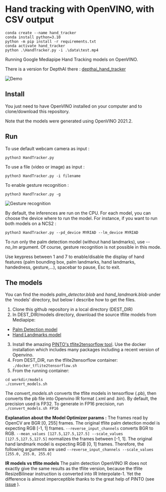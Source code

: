 # Hand tracking with OpenVINO, with CSV output

```
conda create --name hand_tracker
conda install python=3.10
python -m pip install -r requirements.txt
conda activate hand_tracker
python .\HandTracker.py -i .\data\test.mp4
```

Running Google Mediapipe Hand Tracking models on OpenVINO.

There is a version for DepthAI there : [depthai_hand_tracker](https://github.com/geaxgx/depthai_hand_tracker)

![Demo](img/hand_tracker.gif)
## Install

You just need to have OpenVINO installed on your computer and to clone/download this repository.

Note that the models were generated using OpenVINO 2021.2.

## Run

To use default webcam camera as input :

```python3 HandTracker.py```

To use a file (video or image) as input :

```python3 HandTracker.py -i filename```

To enable gesture recognition :

```python3 HandTracker.py -g```

![Gesture recognition](img/gestures.gif)

By default, the inferences are run on the CPU. For each model, you can choose the device where to run the model. For instance, if you want to run both models on a NCS2 :

```python3 HandTracker.py --pd_device MYRIAD --lm_device MYRIAD```

To run only the palm detection model (without hand landmarks), use *--no_lm* argument. Of course, gesture recognition is not possible in this mode.

Use keypress between 1 and 7 to enable/disable the display of hand features (palm bounding box, palm landmarks, hand landmarks, handedness, gesture,...), spacebar to pause, Esc to exit.



## The models 
You can find the models *palm_detector.blob* and *hand_landmark.blob* under the 'models' directory, but below I describe how to get the files.

1) Clone this github repository in a local directory (DEST_DIR)
2) In DEST_DIR/models directory, download the source tflite models from Mediapipe:
* [Palm Detection model](https://github.com/google/mediapipe/blob/master/mediapipe/modules/palm_detection/palm_detection.tflite)
* [Hand Landmarks model](https://github.com/google/mediapipe/blob/master/mediapipe/modules/hand_landmark/hand_landmark.tflite)
3) Install the amazing [PINTO's tflite2tensorflow tool](https://github.com/PINTO0309/tflite2tensorflow). Use the docker installation which includes many packages including a recent version of Openvino.
3) From DEST_DIR, run the tflite2tensorflow container:  ```./docker_tflite2tensorflow.sh```
4) From the running container: 
```
cd workdir/models
./convert_models.sh
```
The *convert_models.sh* converts the tflite models in tensorflow (.pb), then converts the pb file into Openvino IR format (.xml and .bin). By default, the precision used is FP32. To generate in FP16 precision, run ```./convert_models.sh FP16```



**Explanation about the Model Optimizer params :**
The frames read by OpenCV are BGR [0, 255] frames. The original tflite palm detection model is expecting RGB [-1, 1] frames. ```--reverse_input_channels``` converts BGR to RGB. ```--mean_values [127.5,127.5,127.5] --scale_values [127.5,127.5,127.5]``` normalizes the frames between [-1, 1]. The original hand landmark model is expecting RGB [0, 1] frames. Therefore, the following arguments are used ```--reverse_input_channels --scale_values [255.0, 255.0, 255.0]```

**IR models vs tflite models**
The palm detection OpenVINO IR does not exactly give the same results as the tflite version, because the tflite ResizeBilinear instruction is converted into IR Interpolate-1. Yet the difference is almost imperceptible thanks to the great help of PINTO (see [issue](https://github.com/PINTO0309/tflite2tensorflow/issues/4) ).


